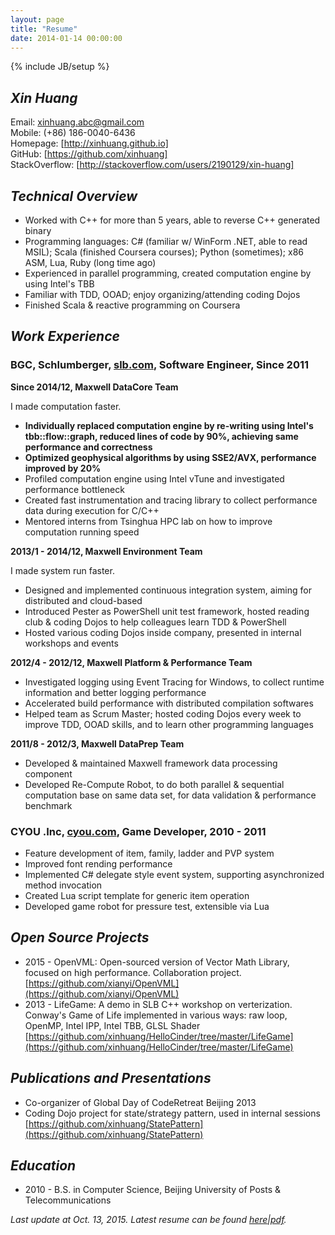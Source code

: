 ```yaml
---
layout: page
title: "Resume"
date: 2014-01-14 00:00:00
---
```

{% include JB/setup %}

## ***Xin Huang***

Email:            [xinhuang.abc@gmail.com]  
Mobile:           (+86) 186-0040-6436  
Homepage:         [http://xinhuang.github.io]  
GitHub:           [https://github.com/xinhuang]  
StackOverflow:    [http://stackoverflow.com/users/2190129/xin-huang]  


## ***Technical Overview***

* Worked with C++ for more than 5 years, able to reverse C++ generated binary
* Programming languages: C# (familiar w/ WinForm .NET, able to read MSIL); Scala (finished Coursera courses); Python (sometimes); x86 ASM, Lua, Ruby (long time ago)
* Experienced in parallel programming, created computation engine by using Intel's TBB
* Familiar with TDD, OOAD; enjoy organizing/attending coding Dojos
* Finished Scala & reactive programming on Coursera


## ***Work Experience***


### **BGC, Schlumberger, [slb.com](http://www.slb.com), Software Engineer, Since 2011**


**Since 2014/12, Maxwell DataCore Team**  

I made computation faster.  

* **Individually replaced computation engine by re-writing using Intel's tbb::flow::graph, reduced lines of code by 90%, achieving same performance and correctness**  
* **Optimized geophysical algorithms by using SSE2/AVX, performance improved by 20%**  
* Profiled computation engine using Intel vTune and investigated performance bottleneck  
* Created fast instrumentation and tracing library to collect performance data during execution for C/C++  
* Mentored interns from Tsinghua HPC lab on how to improve computation running speed  


**2013/1 - 2014/12, Maxwell Environment Team**  

I made system run faster.  

*  Designed and implemented continuous integration system, aiming for distributed and cloud-based  
*  Introduced Pester as PowerShell unit test framework, hosted reading club & coding Dojos to help colleagues learn TDD & PowerShell  
*  Hosted various coding Dojos inside company, presented in internal workshops and events  


**2012/4 - 2012/12, Maxwell Platform & Performance Team**

*  Investigated logging using Event Tracing for Windows, to collect runtime information and better logging performance
*  Accelerated build performance with distributed compilation softwares  
*  Helped team as Scrum Master; hosted coding Dojos every week to improve TDD, OOAD skills, and to learn other programming languages  


**2011/8 - 2012/3, Maxwell DataPrep Team**

*  Developed & maintained Maxwell framework data processing component  
*  Developed Re-Compute Robot, to do both parallel & sequential computation base on same data set, for data validation & performance benchmark  


### **CYOU .Inc, [cyou.com](http://www.cyou.com), Game Developer, 2010 - 2011**

*  Feature development of item, family, ladder and PVP system
*  Improved font rending performance  
*  Implemented C# delegate style event system, supporting asynchronized method invocation
*  Created Lua script template for generic item operation
*  Developed game robot for pressure test, extensible via Lua


## ***Open Source Projects***

*  2015 - OpenVML: Open-sourced version of Vector Math Library, focused on high performance. Collaboration project.  
    [https://github.com/xianyi/OpenVML](https://github.com/xianyi/OpenVML)
*  2013 - LifeGame: A demo in SLB C++ workshop on verterization. Conway's Game of Life implemented in various ways: raw loop, OpenMP, Intel IPP, Intel TBB, GLSL Shader  
    [https://github.com/xinhuang/HelloCinder/tree/master/LifeGame](https://github.com/xinhuang/HelloCinder/tree/master/LifeGame)


## ***Publications and Presentations***

*  Co-organizer of Global Day of CodeRetreat Beijing 2013
*  Coding Dojo project for state/strategy pattern, used in internal sessions  
  [https://github.com/xinhuang/StatePattern](https://github.com/xinhuang/StatePattern)


## ***Education***
*  2010 - B.S. in Computer Science, Beijing University of Posts & Telecommunications

_Last update at Oct. 13, 2015. Latest resume can be found
[here](http://xinhuang.github.io/resume.html)\|[pdf](http://xinhuang.github.io/resume.pdf)._


[xinhuang.abc@gmail.com]:                             mailto:xinhuang.abc@gmail.com
[https://github.com/xinhuang]:                        https://github.com/xinhuang
[http://stackoverflow.com/users/2190129/xin-huang]:   http://stackoverflow.com/users/2190129/xin-huang
[http://xinhuang.github.io]:                          http://xinhuang.github.io
